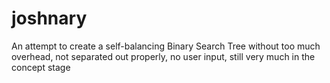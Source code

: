 joshnary
========

An attempt to create a self-balancing Binary Search Tree without too much 
overhead, not separated out properly, no user input, still very much in the 
concept stage
